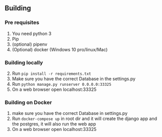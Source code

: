 
## Building

### Pre requisites

1.  You need python 3
1.  Pip
3.  (optional) pipenv
2.  (Optional) docker (Windows 10 pro/linux/Mac)

### Building locally

2.  Run `pip install -r requirements.txt`
1.  Make sure you have the correct Database in the settings.py
1.  Run `python manage.py runserver 0.0.0.0:33325`
1.  On a web browser open localhost:33325

### Building on Docker

1.  make sure you have the correct Database in settings.py
3.  Run `docker-compose up` in root dir and it will create the django app and the postgres, it will also run the web app
1.  On a web browser open localhost:33325

